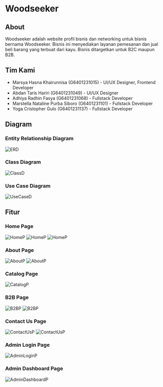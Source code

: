 # Woodseeker

## About

Woodseeker adalah website profil bisnis dan networking untuk bisnis bernama Woodseeker. Bisnis ini menyediakan layanan pemesanan dan jual beli barang yang terbuat dari kayu. Bisnis ditargetkan untuk B2C maupun B2B.

## Tim Kami

-   Marsya Hasna Khairunnisa (G6401231015) - UI/UX Designer, Frontend Developer
-   Abdan Taris Hariri (G6401231049) - UI/UX Designer
-   Adhiya Radhin Fasya (G6401231068) - Fullstack Developer
-   Marstella Nataline Purba Siboro (G6401231101) - Fullstack Developer
-   Yoga Cristopher Gulo (G6401231137) - Fullstack Developer

## Diagram

### Entity Relationship Diagram

![ERD](./assets/images/diagram/ERD_Fix.jpeg)

### Class Diagram

![ClassD](./assets/images/diagram/Class_Diagram_Fix.png)

### Use Case Diagram

![UseCaseD](./assets/images/diagram/Use_Case_Fix.jpeg)

## Fitur

### Home Page

![HomeP](./assets/images/fitur/homepage_1.png)
![HomeP](./assets/images/fitur/homepage_2.png)
![HomeP](./assets/images/fitur/homepage_3.png)

### About Page

![AboutP](./assets/images/fitur/about_1.png)
![AboutP](./assets/images/fitur/about_2.png)

### Catalog Page

![CatalogP](./assets/images/fitur/catalog.png)

### B2B Page

![B2BP](./assets/images/fitur/b2b_1.png)
![B2BP](./assets/images/fitur/b2b_2.png)

### Contact Us Page

![ContactUsP](./assets/images/fitur/contactus_1.png)
![ContactUsP](./assets/images/fitur/contactus_2.png)

### Admin Login Page

![AdminLoginP](./assets/images/fitur/login.png)

### Admin Dashboard Page

![AdminDashboardP](./assets/images/fitur/dashboard.png)
